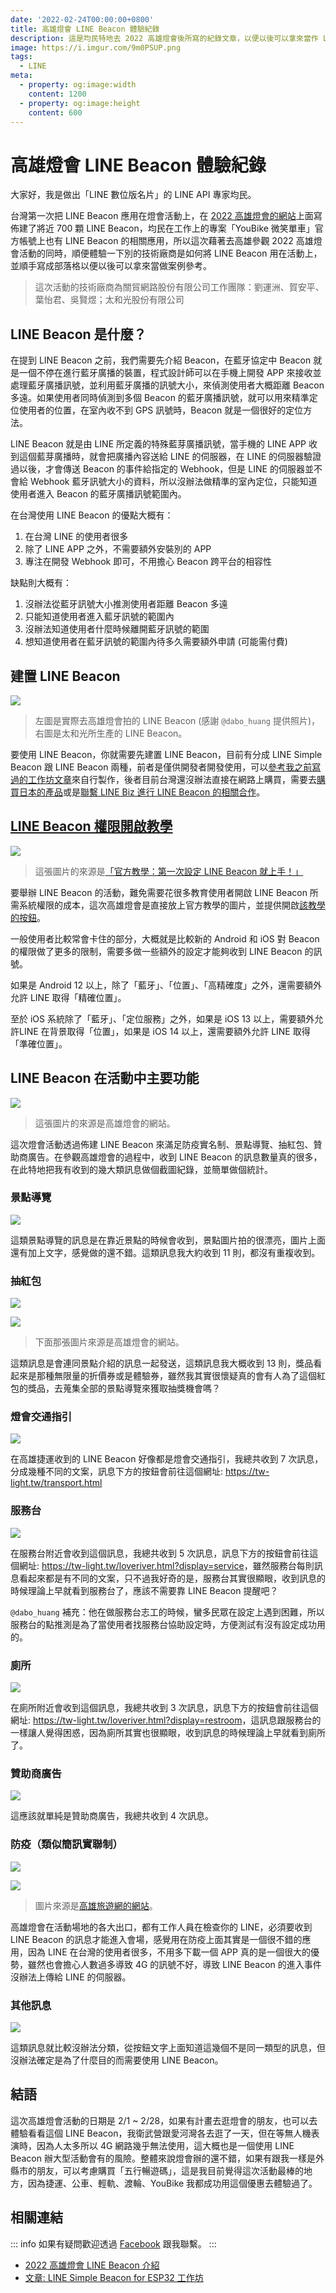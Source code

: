 ```yaml
---
date: '2022-02-24T00:00:00+0800'
title: 高雄燈會 LINE Beacon 體驗紀錄
description: 這是均民特地去 2022 高雄燈會後所寫的紀錄文章，以便以後可以拿來當作 LINE Beacon 的參考案例。
image: https://i.imgur.com/9m0PSUP.png
tags:
  - LINE
meta:
  - property: og:image:width
    content: 1200
  - property: og:image:height
    content: 600
---
```


# 高雄燈會 LINE Beacon 體驗紀錄

大家好，我是做出「LINE 數位版名片」的 LINE API 專家均民。

台灣第一次把 LINE Beacon 應用在燈會活動上，在 [2022 高雄燈會的網站](https://tw-light.tw/line-beacon.html)上面寫佈建了將近 700 顆 LINE Beacon，均民在工作上的專案「YouBike 微笑單車」官方帳號上也有 LINE Beacon 的相關應用，所以這次藉著去高雄參觀 2022 高雄燈會活動的同時，順便體驗一下別的技術廠商是如何將 LINE Beacon 用在活動上，並順手寫成部落格以便以後可以拿來當做案例參考。

> 這次活動的技術廠商為關貿網路股份有限公司工作團隊：劉運洲、賀安平、葉怡君、吳賢煜；太和光股份有限公司

## LINE Beacon 是什麼？

在提到 LINE Beacon 之前，我們需要先介紹 Beacon，在藍牙協定中 Beacon 就是一個不停在進行藍牙廣播的裝置，程式設計師可以在手機上開發 APP 來接收並處理藍牙廣播訊號，並利用藍牙廣播的訊號大小，來偵測使用者大概距離 Beacon 多遠。如果使用者同時偵測到多個 Beacon 的藍牙廣播訊號，就可以用來精準定位使用者的位置，在室內收不到 GPS 訊號時，Beacon 就是一個很好的定位方法。

LINE Beacon 就是由 LINE 所定義的特殊藍芽廣播訊號，當手機的 LINE APP 收到這個藍芽廣播時，就會把廣播內容送給 LINE 的伺服器，在 LINE 的伺服器驗證過以後，才會傳送 Beacon 的事件給指定的 Webhook，但是 LINE 的伺服器並不會給 Webhook 藍牙訊號大小的資料，所以沒辦法做精準的室內定位，只能知道使用者進入 Beacon 的藍牙廣播訊號範圍內。

在台灣使用 LINE Beacon 的優點大概有：

1. 在台灣 LINE 的使用者很多
2. 除了 LINE APP 之外，不需要額外安裝別的 APP
3. 專注在開發 Webhook 即可，不用擔心 Beacon 跨平台的相容性

缺點則大概有：

1. 沒辦法從藍牙訊號大小推測使用者距離 Beacon 多遠
2. 只能知道使用者進入藍牙訊號的範圍內
3. 沒辦法知道使用者什麼時候離開藍牙訊號的範圍
4. 想知道使用者在藍牙訊號的範圍內待多久需要額外申請 (可能需付費)

## 建置 LINE Beacon

![](https://i.imgur.com/XLo45E1.png)

> 左圖是實際去高雄燈會拍的 LINE Beacon (感謝 `@dabo_huang` 提供照片)，右圖是太和光所生產的 LINE Beacon。

要使用 LINE Beacon，你就需要先建置 LINE Beacon，目前有分成 LINE Simple Beacon 跟 LINE Beacon 兩種，前者是僅供開發者開發使用，可以[參考我之前寫過的工作坊文章](https://taichunmin.idv.tw/blog/2020-07-13-line-simple-beacon-workshop.html)來自行製作，後者目前台灣還沒辦法直接在網路上購買，需要去[購買日本的產品](https://beacon.theshop.jp/items/6617930)或是[聯繫 LINE Biz 進行 LINE Beacon 的相關合作](https://tw.linebiz.com/service/account-solutions/line-beacon/)。

## [LINE Beacon 權限開啟教學](https://tw-light.tw/line-beacon.html)

![](https://i.imgur.com/F4dXocj.png)

> 這張圖片的來源是[「官方教學：第一次設定 LINE Beacon 就上手！」](https://official-blog-tw.line.me/archives/84312676.html)

要舉辦 LINE Beacon 的活動，難免需要花很多教育使用者開啟 LINE Beacon 所需系統權限的成本，這次高雄燈會是直接放上官方教學的圖片，並提供開啟[該教學的按鈕](https://official-blog-tw.line.me/archives/84312676.html)。

一般使用者比較常會卡住的部分，大概就是比較新的 Android 和 iOS 對 Beacon 的權限做了更多的限制，需要多做一些額外的設定才能夠收到 LINE Beacon 的訊號。

如果是 Android 12 以上，除了「藍牙」、「位置」、「高精確度」之外，還需要額外允許 LINE 取得「精確位置」。

至於 iOS 系統除了「藍牙」、「定位服務」之外，如果是 iOS 13 以上，需要額外允許LINE 在背景取得「位置」，如果是 iOS 14 以上，還需要額外允許 LINE 取得「準確位置」。

## LINE Beacon 在活動中主要功能

![](https://i.imgur.com/JHekDrT.png)

> 這張圖片的來源是高雄燈會的網站。

這次燈會活動透過佈建 LINE Beacon 來滿足防疫實名制、景點導覽、抽紅包、贊助商廣告。在參觀高雄燈會的過程中，收到 LINE Beacon 的訊息數量真的很多，在此特地把我有收到的幾大類訊息做個截圖紀錄，並簡單做個統計。

### 景點導覽

![](https://i.imgur.com/gBUAbPC.jpg)

這類景點導覽的訊息是在靠近景點的時候會收到，景點圖片拍的很漂亮，圖片上面還有加上文字，感覺做的還不錯。這類訊息我大約收到 11 則，都沒有重複收到。

### 抽紅包

![](https://i.imgur.com/WWbGtCS.png)

![](https://i.imgur.com/f4zm0iD.png)

> 下面那張圖片來源是高雄燈會的網站。

這類訊息是會連同景點介紹的訊息一起發送，這類訊息我大概收到 13 則，獎品看起來是那種無限量的折價券或是體驗券，雖然我其實很懷疑真的會有人為了這個紅包的獎品，去蒐集全部的景點導覽來獲取抽獎機會嗎？

### 燈會交通指引

![](https://i.imgur.com/ElbKm5d.png)

在高雄捷運收到的 LINE Beacon 好像都是燈會交通指引，我總共收到 7 次訊息，分成幾種不同的文案，訊息下方的按鈕會前往這個網址: <https://tw-light.tw/transport.html>

### 服務台

![](https://i.imgur.com/2wcUQ5x.png)

在服務台附近會收到這個訊息，我總共收到 5 次訊息，訊息下方的按鈕會前往這個網址: <https://tw-light.tw/loveriver.html?display=service>，雖然服務台每則訊息看起來都是有不同的文案，只不過我好奇的是，服務台其實很顯眼，收到訊息的時候理論上早就看到服務台了，應該不需要靠 LINE Beacon 提醒吧？

`@dabo_huang` 補充：他在做服務台志工的時候，蠻多民眾在設定上遇到困難，所以服務台的點推測是為了當使用者找服務台協助設定時，方便測試有沒有設定成功用的。

### 廁所

![](https://i.imgur.com/GT9JfwX.png)

在廁所附近會收到這個訊息，我總共收到 3 次訊息，訊息下方的按鈕會前往這個網址: <https://tw-light.tw/loveriver.html?display=restroom>，這訊息跟服務台的一樣讓人覺得困惑，因為廁所其實也很顯眼，收到訊息的時候理論上早就看到廁所了。

### 贊助商廣告

![](https://i.imgur.com/60Vfucb.png)

這應該就單純是贊助商廣告，我總共收到 4 次訊息。

### 防疫（類似簡訊實聯制）

![](https://i.imgur.com/gfCEvCK.jpg)

![](https://i.imgur.com/VI3Qw75.png)

> 圖片來源是[高雄旅遊網的網站](https://khh.travel/zh-tw/event/news/4292)。

高雄燈會在活動場地的各大出口，都有工作人員在檢查你的 LINE，必須要收到 LINE Beacon 的訊息才能進入會場，感覺用在防疫上面其實是一個很不錯的應用，因為 LINE 在台灣的使用者很多，不用多下載一個 APP 真的是一個很大的優勢，雖然也會擔心人數過多導致 4G 的訊號不好，導致 LINE Beacon 的進入事件沒辦法上傳給 LINE 的伺服器。

### 其他訊息

![](https://i.imgur.com/Z6Q2uqL.png)

這類訊息就比較沒辦法分類，從按鈕文字上面知道這幾個不是同一類型的訊息，但沒辦法確定是為了什麼目的而需要使用 LINE Beacon。

## 結語

這次高雄燈會活動的日期是 2/1 ~ 2/28，如果有計畫去逛燈會的朋友，也可以去體驗看看這個 LINE Beacon，我衛武營跟愛河灣各去逛了一天，但在等無人機表演時，因為人太多所以 4G 網路幾乎無法使用，這大概也是一個使用 LINE Beacon 辦大型活動會有的風險。整體來說燈會辦的還不錯，如果有跟我一樣是外縣市的朋友，可以考慮購買「五行暢遊碼」，這是我目前覺得這次活動最棒的地方，因為捷運、公車、輕軌、渡輪、YouBike 我都成功用這個優惠去體驗過了。

## 相關連結

::: info
如果有疑問歡迎透過 [Facebook](https://www.facebook.com/taichunmin) 跟我聯繫。
:::

* [2022 高雄燈會 LINE Beacon 介紹](https://tw-light.tw/line-beacon.html)
* [文章: LINE Simple Beacon for ESP32 工作坊](https://taichunmin.idv.tw/blog/2020-07-13-line-simple-beacon-workshop.html)
